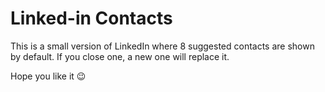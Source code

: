 # Linked-in Contacts

This is a small version of LinkedIn where 8 suggested contacts are shown by default.
If you close one, a new one will replace it.

Hope you like it 😉
